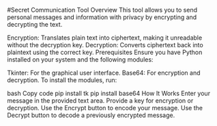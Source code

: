 #Secret Communication Tool
Overview
This tool allows you to send personal messages and information with privacy by encrypting and decrypting the text.

Encryption: Translates plain text into ciphertext, making it unreadable without the decryption key.
Decryption: Converts ciphertext back into plaintext using the correct key.
Prerequisites
Ensure you have Python installed on your system and the following modules:

Tkinter: For the graphical user interface.
Base64: For encryption and decryption.
To install the modules, run:

bash
Copy code
pip install tk
pip install base64
How It Works
Enter your message in the provided text area.
Provide a key for encryption or decryption.
Use the Encrypt button to encode your message.
Use the Decrypt button to decode a previously encrypted message.
